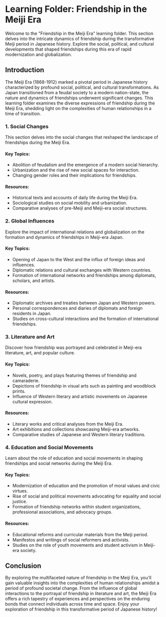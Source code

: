 # Learning Folder: Friendship in the Meiji Era

Welcome to the "Friendship in the Meiji Era" learning folder. This section delves into the intricate dynamics of friendship during the transformative Meiji period in Japanese history. Explore the social, political, and cultural developments that shaped friendships during this era of rapid modernization and globalization.

## Introduction
The Meiji Era (1868-1912) marked a pivotal period in Japanese history characterized by profound social, political, and cultural transformations. As Japan transitioned from a feudal society to a modern nation-state, the nature and dynamics of friendships underwent significant changes. This learning folder examines the diverse expressions of friendship during the Meiji Era, shedding light on the complexities of human relationships in a time of transition.

### 1. Social Changes
This section delves into the social changes that reshaped the landscape of friendships during the Meiji Era.

#### Key Topics:
- Abolition of feudalism and the emergence of a modern social hierarchy.
- Urbanization and the rise of new social spaces for interaction.
- Changing gender roles and their implications for friendships.

#### Resources:
- Historical texts and accounts of daily life during the Meiji Era.
- Sociological studies on social mobility and urbanization.
- Comparative analyses of pre-Meiji and Meiji-era social structures.

### 2. Global Influences
Explore the impact of international relations and globalization on the formation and dynamics of friendships in Meiji-era Japan.

#### Key Topics:
- Opening of Japan to the West and the influx of foreign ideas and influences.
- Diplomatic relations and cultural exchanges with Western countries.
- Formation of international networks and friendships among diplomats, scholars, and artists.

#### Resources:
- Diplomatic archives and treaties between Japan and Western powers.
- Personal correspondences and diaries of diplomats and foreign residents in Japan.
- Studies on cross-cultural interactions and the formation of international friendships.

### 3. Literature and Art
Discover how friendship was portrayed and celebrated in Meiji-era literature, art, and popular culture.

#### Key Topics:
- Novels, poetry, and plays featuring themes of friendship and camaraderie.
- Depictions of friendship in visual arts such as painting and woodblock prints.
- Influence of Western literary and artistic movements on Japanese cultural expression.

#### Resources:
- Literary works and critical analyses from the Meiji Era.
- Art exhibitions and collections showcasing Meiji-era artworks.
- Comparative studies of Japanese and Western literary traditions.

### 4. Education and Social Movements
Learn about the role of education and social movements in shaping friendships and social networks during the Meiji Era.

#### Key Topics:
- Modernization of education and the promotion of moral values and civic virtues.
- Rise of social and political movements advocating for equality and social justice.
- Formation of friendship networks within student organizations, professional associations, and advocacy groups.

#### Resources:
- Educational reforms and curricular materials from the Meiji period.
- Manifestos and writings of social reformers and activists.
- Studies on the role of youth movements and student activism in Meiji-era society.

## Conclusion
By exploring the multifaceted nature of friendship in the Meiji Era, you'll gain valuable insights into the complexities of human relationships amidst a period of profound societal change. From the influence of global interactions to the portrayal of friendship in literature and art, the Meiji Era offers a rich tapestry of experiences and perspectives on the enduring bonds that connect individuals across time and space. Enjoy your exploration of friendship in this transformative period of Japanese history!